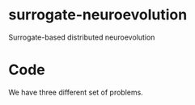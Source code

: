 # surrogate-neuroevolution
Surrogate-based distributed neuroevolution

# Code
We have three different set of problems.
